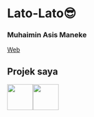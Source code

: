 # Lato-Lato😎 
### Muhaimin Asis Maneke

[Web](https://imin-code.github.io/Lato-Lato-mincode/)

## Projek saya
 
<a href="https://www.instagram.com/rubyskuyyy/"><img src="https://github.com/imin-code/icon-social-media/blob/main/logo-icons/instagram-circle.png" width="60"></a><a href="https://wa.me/6282189745733"><img src="https://github.com/imin-code/icon-social-media/blob/main/logo-icons/whatsapp-circle.png" width="60"></a>   


